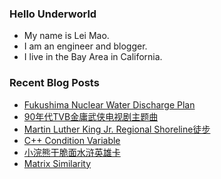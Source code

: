### Hello Underworld

- My name is Lei Mao.
- I am an engineer and blogger.
- I live in the Bay Area in California.


### Recent Blog Posts

<!-- BLOG-POST-LIST:START -->
- [Fukushima Nuclear Water Discharge Plan](https://leimao.github.io/blog/Fukushima-Nuclear-Water-Discharge-Plan/)
- [90年代TVB金庸武侠电视剧主题曲](https://leimao.github.io/essay/90%E5%B9%B4%E4%BB%A3TVB%E9%87%91%E5%BA%B8%E6%AD%A6%E4%BE%A0%E7%94%B5%E8%A7%86%E5%89%A7%E4%B8%BB%E9%A2%98%E6%9B%B2/)
- [Martin Luther King Jr. Regional Shoreline徒步](https://leimao.github.io/life/Martin-Luther-King-Jr-Regional-Shoreline/)
- [C++ Condition Variable](https://leimao.github.io/blog/CPP-Condition-Variable/)
- [小浣熊干脆面水浒英雄卡](https://leimao.github.io/essay/%E5%B0%8F%E6%B5%A3%E7%86%8A%E5%B9%B2%E8%84%86%E9%9D%A2%E6%B0%B4%E6%B5%92%E8%8B%B1%E9%9B%84%E5%8D%A1/)
- [Matrix Similarity](https://leimao.github.io/blog/Matrix-Similarity/)
<!-- BLOG-POST-LIST:END -->
